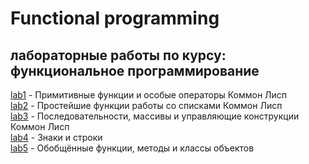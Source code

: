 # Functional programming  
## лабораторные работы по курсу: функциональное программирование  
[lab1](https://github.com/khrengen/Functional-prog/tree/main/lab1) - Примитивные функции и особые операторы Коммон Лисп  
[lab2](https://github.com/khrengen/Functional-prog/tree/main/lab2) - Простейшие функции работы со списками Коммон Лисп  
[lab3](https://github.com/khrengen/Functional-prog/tree/main/lab3) - Последовательности, массивы и управляющие конструкции Коммон Лисп  
[lab4](https://github.com/khrengen/Functional-prog/tree/main/lab4) - Знаки и строки  
[lab5](https://github.com/khrengen/Functional-prog/tree/main/lab5) - Обобщённые функции, методы и классы объектов  

